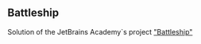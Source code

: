 ## Battleship

Solution of the JetBrains Academy`s project ["Battleship"](https://hyperskill.org/projects/125?track=1)
